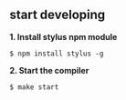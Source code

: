 ## start developing

**1. Install stylus npm module**

`` $ npm install stylus -g ``

**2. Start the compiler**

`` $ make start ``